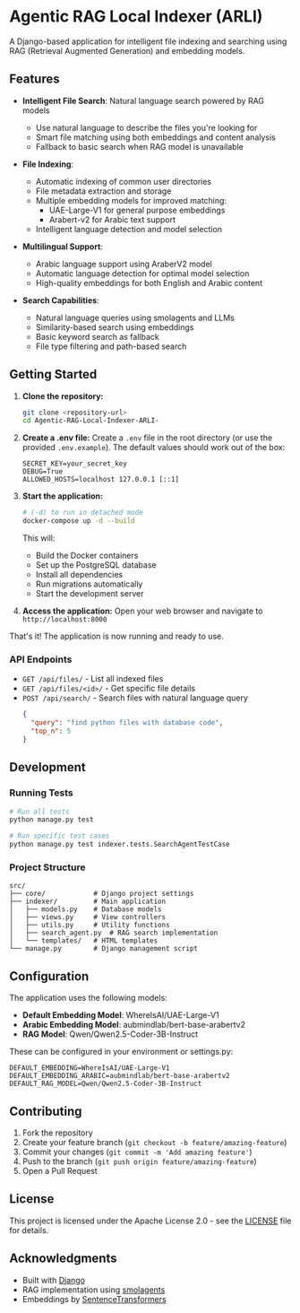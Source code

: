 # Agentic RAG Local Indexer (ARLI)

A Django-based application for intelligent file indexing and searching using RAG (Retrieval Augmented Generation) and embedding models.

## Features

- **Intelligent File Search**: Natural language search powered by RAG models
  - Use natural language to describe the files you're looking for
  - Smart file matching using both embeddings and content analysis
  - Fallback to basic search when RAG model is unavailable
  
- **File Indexing**:
  - Automatic indexing of common user directories
  - File metadata extraction and storage
  - Multiple embedding models for improved matching:
    - UAE-Large-V1 for general purpose embeddings
    - Arabert-v2 for Arabic text support
  - Intelligent language detection and model selection
  
- **Multilingual Support**:
  - Arabic language support using AraberV2 model
  - Automatic language detection for optimal model selection
  - High-quality embeddings for both English and Arabic content
  
- **Search Capabilities**:
  - Natural language queries using smolagents and LLMs
  - Similarity-based search using embeddings
  - Basic keyword search as fallback
  - File type filtering and path-based search

## Getting Started

1. **Clone the repository:**
   ```bash
   git clone <repository-url>
   cd Agentic-RAG-Local-Indexer-ARLI-
   ```

2. **Create a .env file:**
   Create a `.env` file in the root directory (or use the provided `.env.example`). The default values should work out of the box:
   ```env
   SECRET_KEY=your_secret_key
   DEBUG=True
   ALLOWED_HOSTS=localhost 127.0.0.1 [::1]
   ```

3. **Start the application:**
   ```bash
   # (-d) to run in detached mode 
   docker-compose up -d --build  

   ```
   This will:
   - Build the Docker containers
   - Set up the PostgreSQL database
   - Install all dependencies
   - Run migrations automatically
   - Start the development server

4. **Access the application:**
   Open your web browser and navigate to `http://localhost:8000`

That's it! The application is now running and ready to use.

### API Endpoints

- `GET /api/files/` - List all indexed files
- `GET /api/files/<id>/` - Get specific file details
- `POST /api/search/` - Search files with natural language query
  ```json
  {
    "query": "find python files with database code",
    "top_n": 5
  }
  ```

## Development

### Running Tests

```bash
# Run all tests
python manage.py test

# Run specific test cases
python manage.py test indexer.tests.SearchAgentTestCase
```

### Project Structure

```
src/
├── core/            # Django project settings
├── indexer/         # Main application
│   ├── models.py    # Database models
│   ├── views.py     # View controllers
│   ├── utils.py     # Utility functions
│   ├── search_agent.py  # RAG search implementation
│   └── templates/   # HTML templates
└── manage.py        # Django management script
```

## Configuration

The application uses the following models:

- **Default Embedding Model**: WhereIsAI/UAE-Large-V1
- **Arabic Embedding Model**: aubmindlab/bert-base-arabertv2
- **RAG Model**: Qwen/Qwen2.5-Coder-3B-Instruct

These can be configured in your environment or settings.py:

```env
DEFAULT_EMBEDDING=WhereIsAI/UAE-Large-V1
DEFAULT_EMBEDDING_ARABIC=aubmindlab/bert-base-arabertv2
DEFAULT_RAG_MODEL=Qwen/Qwen2.5-Coder-3B-Instruct
```

## Contributing

1. Fork the repository
2. Create your feature branch (`git checkout -b feature/amazing-feature`)
3. Commit your changes (`git commit -m 'Add amazing feature'`)
4. Push to the branch (`git push origin feature/amazing-feature`)
5. Open a Pull Request

## License

This project is licensed under the Apache License 2.0 - see the [LICENSE](LICENSE) file for details.

## Acknowledgments

- Built with [Django](https://www.djangoproject.com/)
- RAG implementation using [smolagents](https://github.com/huggingface/smolagents)
- Embeddings by [SentenceTransformers](https://www.sbert.net/)